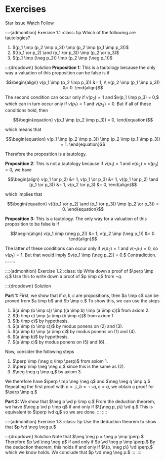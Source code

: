 # Exercises

<script async defer src="https://buttons.github.io/buttons.js"></script>
<a class="github-button" href="https://github.com/stratisMarkou/random-walks" data-color-scheme="no-preference: light; light: light; dark: dark;" data-icon="octicon-star" data-size="large" aria-label="Star stratisMarkou/random-walks on GitHub">Star</a>
<a class="github-button" href="https://github.com/stratisMarkou/random-walks/issues" data-color-scheme="no-preference: light; light: light; dark: dark;" data-icon="octicon-issue-opened" data-size="large" aria-label="Issue stratisMarkou/random-walks on GitHub">Issue</a>
<a class="github-button" href="https://github.com/stratisMarkou/random-walks/subscription" data-color-scheme="no-preference: light; light: light; dark: dark;" data-icon="octicon-eye" data-size="large" aria-label="Watch stratisMarkou/random-walks on GitHub">Watch</a>
<a class="github-button" href="https://github.com/stratisMarkou" data-color-scheme="no-preference: light; light: light; dark: dark;" data-size="large" aria-label="Follow @stratisMarkou on GitHub">Follow</a>

$\newcommand{\vd}{\vdash}$
$\newcommand{\dvd}{\models}$
$\newcommand{\imp}{\Rightarrow}$
$\newcommand{\or}{\vee}$
$\newcommand{\and}{\wedge}$

::::{admonition} Exercise 1.1
:class: tip
Which of the following are tautologies?
1. $(p_1 \imp (p_2 \imp p_3)) \imp (p_2 \imp (p_1 \imp p_3))$
2. $((p_1 \or p_2) \and (p_1 \or p_3)) \imp (p_2 \or p_3)$
3. $(p_1 \imp (\neg p_2)) \imp (p_2 \imp (\neg p_1))$

:::{dropdown} Solution
__Proposition 1:__
This is a tautology because the only way a valuation of this proposition can be false is if

$$\begin{align}
v(p_1 \imp (p_2 \imp p_3)) &= 1, \\
v(p_2 \imp (p_1 \imp p_3)) &= 0.
\end{align}$$

The second condition can occur only if $v(p_2) = 1$ and $v(p_1 \imp p_3) = 0,$ which can in turn occur only if $v(p_1) = 1$ and $v(p_3) = 0.$
But if all of these conditions hold, then

$$\begin{equation}
v(p_1 \imp (p_2 \imp p_3)) = 0,
\end{equation}$$

which means that

$$\begin{equation}
v(p_1 \imp (p_2 \imp p_3)) \imp (p_2 \imp (p_1 \imp p_3)) = 1.
\end{equation}$$

Therefore the proposition is a tautology.

__Proposition 2:__
This is not a tautology because if $v(p_1) = 1$ and $v(p_2) = v(p_3) = 0,$ we have

$$\begin{align}
v(p_1 \or p_2) &= 1,
v(p_1 \or p_3) &= 1,
v((p_1 \or p_2) \and (p_1 \or p_3)) &= 1,
v(p_2 \or p_3) &= 0,
\end{align}$$

which implies that 

$$\begin{equation}
v(((p_1 \or p_2) \and (p_1 \or p_3)) \imp (p_2 \or p_3)) = 0.
\end{equation}$$

__Proposition 3:__
This is a tautology.
The only way for a valuation of this proposition to be false is if

$$\begin{align}
v(p_1 \imp (\neg p_2)) &= 1,
v(p_2 \imp (\neg p_1)) &= 0.
\end{align}$$

The latter of these conditions can occur only if $v(p_2) = 1$ and $v(\neg p_1) = 0,$ so $v(p_1) = 1.$
But that would imply $v(p_1 \imp (\neg p_2)) = 0.$
Contradiction.
:::
::::


::::{admonition} Exercise 1.2
:class: tip
Write down a proof of $\perp \imp q.$
Use this to write down a proof of $p \imp q$ from $\neg q.$

:::{dropdown} Solution

__Part 1:__
First, we show that if $a, b, c$ are propositions, then $a \imp c$ can be proved from $a \imp b$ and $b \imp c.$
To show this, we can use the steps

1. $(a \imp (b \imp c)) \imp ((a \imp b) \imp (a \imp c))$ from axiom 2.
2. $(b \imp c) \imp (a \imp (b \imp c))$ from axiom 1.
3. $(b \imp c)$ by hypothesis.
4. $(a \imp (b \imp c))$ by modus ponens on (2) and (3).
5. $(a \imp b) \imp (a \imp c)$ by modus ponens on (1) and (4).
6. $(a \imp b)$ by hypothesis.
7. $(a \imp c)$ by modus ponens on (5) and (6).

Now, consider the following steps

1. $\perp \imp (\neg q \imp \perp)$ from axiom 1.
2. $\perp \imp \neg \neg q,$ since this is the same as (2).
3. $\neg \neg q \imp q,$ by axiom 3.

We therefore have $\perp \imp \neg \neg q$ and $\neg \neg q \imp q.$
Repeating the first proof with $a = \perp, b = \neg \neg q, c = q,$ we obtain a proof for $\perp \imp q.$

__Part 2:__
We show that $\neg p \vd p \imp q.$
From the deduction theorem, we have $\neg p \vd p \imp q$ if and only if $\{\neg p, p\} \vd q.$
This is equivalent to $\perp \vd q,$ so we are done.
:::
::::

::::{admonition} Exercise 1.3
:class: tip
Use the deduction theorem to show that $p \vd \neg \neg p.$

:::{dropdown} Solution
Note that $\neg \neg p = \neg p \imp \perp.$
Therefore $p \vd \neg \neg p$ if and only if $p \vd \neg p \imp \perp.$
By the deduction theorem, this holds if and only if $\{p, \neg p\} \vd \perp,$ which we know holds.
We conclude that $p \vd \neg \neg p.$
:::
::::